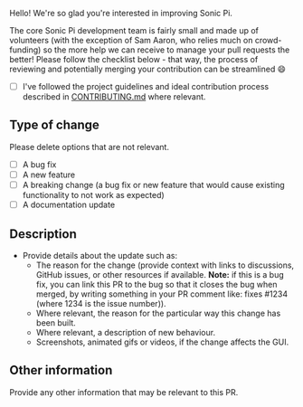 Hello! We're so glad you're interested in improving Sonic Pi.

The core Sonic Pi development team is fairly small and made up of volunteers (with the exception of Sam Aaron, who relies much on crowd-funding) so the more help we can receive to manage your pull requests the better! Please follow the checklist below - that way, the process of reviewing and potentially merging your contribution can be streamlined :smile:

- [ ] I've followed the project guidelines and ideal contribution process described in [CONTRIBUTING.md](https://github.com/sonic-pi-net/sonic-pi/blob/stable/CONTRIBUTING.md) where relevant.

## Type of change
Please delete options that are not relevant.

- [ ] A bug fix
- [ ] A new feature
- [ ] A breaking change (a bug fix or new feature that would cause existing functionality to not work as expected)
- [ ] A documentation update

## Description
- Provide details about the update such as:
  - The reason for the change (provide context with links to discussions, GitHub issues, or other resources if available. **Note:** if this is a bug fix, you can link this PR to the bug so that it closes the bug when merged, by writing something in your PR comment like: fixes #1234 (where 1234 is the issue number)).
  - Where relevant, the reason for the particular way this change has been built.
  - Where relevant, a description of new behaviour.
  - Screenshots, animated gifs or videos, if the change affects the GUI.

## Other information
Provide any other information that may be relevant to this PR.
